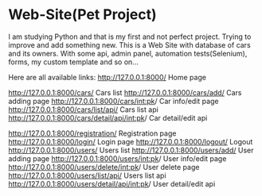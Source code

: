 # Web-Site(Pet Project)

I am studying Python and that is my first and not perfect project. Trying to improve and add something new.
This is a Web Site with database of cars and its owners. With some api, admin panel, automation tests(Selenium), forms, my custom template and so on...

Here are all available links:
http://127.0.0.1:8000/   Home page

http://127.0.0.1:8000/cars/   Cars list
http://127.0.0.1:8000/cars/add/   Cars adding page
http://127.0.0.1:8000/cars/<int:pk>/   Car info/edit page 
http://127.0.0.1:8000/cars/list/api/   Cars list api
http://127.0.0.1:8000/cars/detail/api/<int:pk>/    Car detail/edit api

http://127.0.0.1:8000/registration/   Registration page
http://127.0.0.1:8000/login/  Login page
http://127.0.0.1:8000/logout/   Logout
http://127.0.0.1:8000/users/   Users list
http://127.0.0.1:8000/users/add/  User adding page
http://127.0.0.1:8000/users/<int:pk>/   User info/edit page 
http://127.0.0.1:8000/users/delete/<int:pk>/   User delete page
http://127.0.0.1:8000/users/list/api/   Users list api
http://127.0.0.1:8000/users/detail/api/<int:pk>/  User detail/edit api
